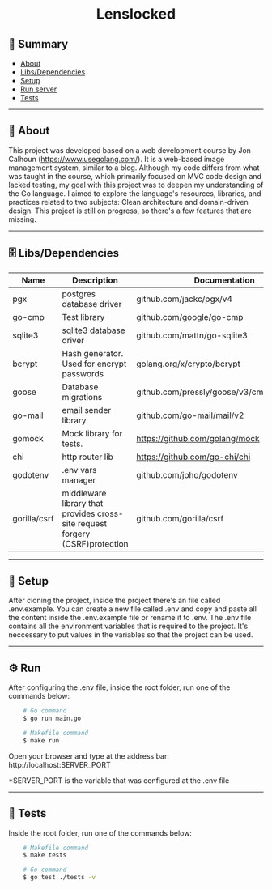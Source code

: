 <h1 align="center">Lenslocked</h1>

## 📜 Summary
- [About](#About)
- [Libs/Dependencies](#Libs/Dependencies)
- [Setup](#Setup)
- [Run server](#Run-server)
- [Tests](#Tests)

---

<a id="About"></a> 
## 📃 About

This project was developed based on a web development course by Jon Calhoun (https://www.usegolang.com/). It is a web-based image management system, similar to a blog. Although my code differs from what was taught in the course, which primarily focused on MVC code design and lacked testing, my goal with this project was to deepen my understanding of the Go language. I aimed to explore the language's resources, libraries, and practices related to two subjects: Clean architecture and domain-driven design. This project is still on progress, so there's a few features that are missing.

---
<a id="Libs/Dependencies"></a> 
## 🗄 Libs/Dependencies </br>

| Name        | Description | Documentation | Installation |
| ----------- | ----------- | ------------- | ----------- |     
| pgx      | postgres database driver       |  github.com/jackc/pgx/v4 |  go get go get github.com/jackc/pgx/v4      |
| go-cmp   | Test library        | github.com/google/go-cmp     |   go get github.com/google/go-cmp          |
|  sqlite3  |   sqlite3 database driver     | github.com/mattn/go-sqlite3    |   go get github.com/mattn/go-sqlite3          |
|  bcrypt  |    Hash generator. Used for encrypt passwords   | golang.org/x/crypto/bcrypt  |   go get golang.org/x/crypto/bcrypt         |
| goose     | Database migrations      | github.com/pressly/goose/v3/cmd/goose@v3 | go install github.com/pressly/goose/v3/cmd/goose@v3      |   
| go-mail       | email sender library              |  github.com/go-mail/mail/v2 | go get github.com/go-mail/mail/v2     |
| gomock           | Mock library for tests.            | https://github.com/golang/mock                 | go get github.com/golang/mock     | 
| chi               |  http router  lib | https://github.com/go-chi/chi                   | go get github.com/go-chi/chi   |
| godotenv             | .env vars manager              | github.com/joho/godotenv             | go get github.com/joho/godotenv    | 
| gorilla/csrf         | middleware library that provides cross-site request forgery (CSRF)protection             | github.com/gorilla/csrf               | go get github.com/gorilla/csrf               | 

---

<a id="Setup"></a> 
## 🔧 Setup

After cloning the project, inside the project there's an file called .env.example. You can create a new file called .env and copy and
paste all the content inside the .env.example file or rename it to .env. The .env file contains all the environment variables that is required
to the project. It's neccessary to put values in the variables so that the project can be used.

---
<a id="Run-server"></a> 
## ⚙️ Run

After configuring the .env file, inside the root folder, run one of the commands below:

```bash
    # Go command
    $ go run main.go 
```

```bash
    # Makefile command
    $ make run
```

Open your browser and type at the address bar: http://localhost:SERVER_PORT

*SERVER_PORT is the variable that was configured at the .env file

---
<a id="Tests"></a> 
## 🧪 Tests

Inside the root folder, run one of the commands below:

```bash
    # Makefile command
    $ make tests
```

```bash
    # Go command
    $ go test ./tests -v
```
